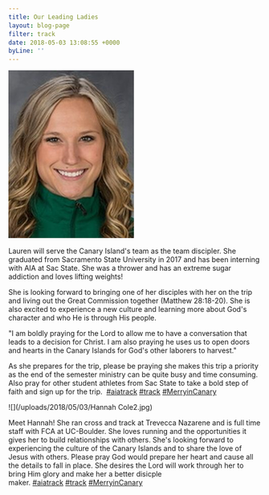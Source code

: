 ```yaml
---
title: Our Leading Ladies
layout: blog-page
filter: track
date: 2018-05-03 13:08:55 +0000
byLine: ''
---
```

![](/uploads/2018/05/03/Lauren.jpg)

Lauren will serve the Canary Island's team as the team discipler. She graduated from Sacramento State University in 2017 and has been interning with AIA at Sac State. She was a thrower and has an extreme sugar addiction and loves lifting weights!

She is looking forward to bringing one of her disciples with her on the trip and living out the Great Commission together (Matthew 28:18-20). She is also excited to experience a new culture and learning more about God's character and who He is through His people.

"I am boldly praying for the Lord to allow me to have a conversation that leads to a decision for Christ. I am also praying he uses us to open doors and hearts in the Canary Islands for God's other laborers to harvest."

As she prepares for the trip, please be praying she makes this trip a priority as the end of the semester ministry can be quite busy and time consuming. Also pray for other student athletes from Sac State to take a bold step of faith and sign up for the trip.  [#aiatrack](https://www.facebook.com/hashtag/aiatrack?source=feed_text) [#track](https://www.facebook.com/hashtag/track?source=feed_text) [#MerryinCanary](https://www.facebook.com/hashtag/merryincanary?source=feed_text)

![](/uploads/2018/05/03/Hannah Cole2.jpg)

Meet Hannah! She ran cross and track at Trevecca Nazarene and is full time staff with FCA at UC-Boulder. She loves running and the opportunities it gives her to build relationships with others. She's looking forward to experiencing the culture of the Canary Islands and to share the love of Jesus with others. Please pray God would prepare her heart and cause all the details to fall in place. She desires the Lord will work through her to bring Him glory and make her a better disicple maker. [#aiatrack](https://www.facebook.com/hashtag/aiatrack?source=feed_text) [#track](https://www.facebook.com/hashtag/track?source=feed_text) [#MerryinCanary](https://www.facebook.com/hashtag/merryincanary?source=feed_text)
